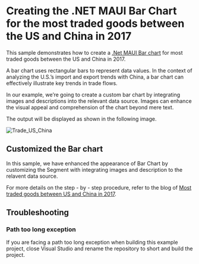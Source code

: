 # Creating the .NET MAUI Bar Chart for the most traded goods between the US and China in 2017

This sample demonstrates how to create a [.Net MAUI Bar chart](https://help.syncfusion.com/maui/cartesian-charts/barchart) for most traded goods between the US and China in 2017.

A bar chart uses rectangular bars to represent data values. In the context of analyzing the U.S.’s import and export trends with China, a bar chart can effectively illustrate key trends in trade flows.

In our example, we’re going to create a custom bar chart by integrating images and descriptions into the relevant data source. Images can enhance the visual appeal and comprehension of the chart beyond mere text.

The output will be displayed as shown in the following image.

![Trade_US_China](https://github.com/SyncfusionExamples/Creating-the-.NET-MAUI-Bar-Chart-for-the-most-traded-goods-between-the-US-and-China-in-2017/assets/124584591/bb572ca5-d964-4a24-9b7f-da32970d6d7c)

## Customized the Bar chart

In this sample, we have enhanced the appearance of Bar Chart by customizing the Segment with integrating images and description to the relavent data source.

For more details on the step - by - step procedure, refer to the blog of [Most traded goods between US and China in 2017](https://www.syncfusion.com/blogs/post/maui-bar-chart-traded-goods-us/amp).

## Troubleshooting
### Path too long exception
If you are facing a path too long exception when building this example project, close Visual Studio and rename the repository to short and build the project.